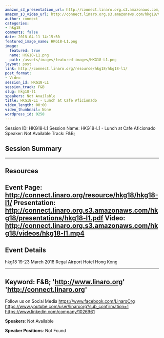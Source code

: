 ```yaml
---
amazon_s3_presentation_url: http://connect.linaro.org.s3.amazonaws.com/hkg18/presentations/hkg18-l1.pdf
amazon_s3_video_url: http://connect.linaro.org.s3.amazonaws.com/hkg18/videos/hkg18-l1.mp4
author: connect
categories:
- hkg18
comments: false
date: 2018-04-11 14:15:50
featured_image_name: HKG18-L1.png
image:
  featured: true
  name: HKG18-L1.png
  path: /assets/images/featured-images/HKG18-L1.png
layout: post
link: http://connect.linaro.org/resource/hkg18/hkg18-l1/
post_format:
- Video
session_id: HKG18-L1
session_track: F&B
slug: hkg18-l1
speakers: Not Available
title: HKG18-L1 - Lunch at Cafe Aficionado
video_length: 00:00
video_thumbnail: None
wordpress_id: 9258
---
```


Session ID: HKG18-L1
Session Name: HKG18-L1 - Lunch at Cafe Aficionado
Speaker: Not Available
Track: F&B;


## Session Summary

---------------------------------------------------
## Resources
Event Page: http://connect.linaro.org/resource/hkg18/hkg18-l1/
Presentation: http://connect.linaro.org.s3.amazonaws.com/hkg18/presentations/hkg18-l1.pdf
Video: http://connect.linaro.org.s3.amazonaws.com/hkg18/videos/hkg18-l1.mp4
 ---------------------------------------------------
## Event Details
hkg18
19-23 March 2018 
Regal Airport Hotel Hong Kong

---------------------------------------------------
Keyword: F&B;
'http://www.linaro.org'
'http://connect.linaro.org'
---------------------------------------------------
Follow us on Social Media
https://www.facebook.com/LinaroOrg
https://www.youtube.com/user/linaroorg?sub_confirmation=1
https://www.linkedin.com/company/1026961

**Speakers**: Not Available

**Speaker Positions**: Not Found